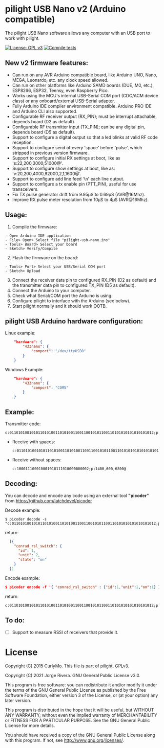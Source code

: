# pilight USB Nano v2 (Arduino compatible) 

The pilight USB Nano software allows any computer with an USB port to work with pilight.

[![License: GPL v3](https://img.shields.io/badge/License-GPL%20v3-blue.svg)](http://www.gnu.org/licenses/gpl-3.0)
[![Compile tests](https://github.com/latchdevel/pilight-usb-nano/actions/workflows/CompileTests.yml/badge.svg?branch=arduino)](https://github.com/latchdevel/pilight-usb-nano/actions/workflows/CompileTests.yml)

## New v2 firmware features:
 - Can run on any AVR Arduino compatible board, like Arduino UNO, Nano, MEGA, Leonardo, etc. any clock speed allowed.
 - Can run on other platforms like Arduino SAMD boards (DUE, M0, etc.), ESP8266, ESP32, Teensy, even Raspberry Pico. 
 - Works using the MCU's internal USB-Serial COM port (CDC/ACM device class) or any onboard/external USB-Serial adapter.
 - Fully Arduino IDE compiler environment compatible. Arduino PRO IDE and Arduino CLI also supported.
 - Configurable RF receiver output (RX_PIN); must be interrupt attachable, depends board (D2 as default).
 - Configurable RF transmitter input (TX_PIN); can be any digital pin, depends board (D5 as default).
 - Support to configure a digital output so that a led blinks at valid RF code reception.
 - Support to configure send of every 'space' before 'pulse', which stripped in previous version firmware.
 - Support to configure initial RX settings at boot, like as 's:22,200,3000,51000@'.
 - Support to configure show settings at boot, like as: 'v:20,200,4000,82000,2,1,1600@'.
 - Support to configure add line feed '\n' each line output.
 - Support to configure a tx enable pin (PTT_PIN), useful for use transceivers.
 - Fix TX pulse generator drift from 9.95µS to 0.69µS (AVR@16Mhz).
 - Improve RX pulse meter resolution from 10µS to 4µS (AVR@16Mhz).

## Usage:

1. Compile the firmware:
  ```
  - Open Arduino IDE application
  - File> Open> Select file "pilight-usb-nano.ino"
  - Tools> Board> Select your board
  - Sketch> Verify/Compile
  ```
2. Flash the firmware on the board:
  ```
  - Tools> Port> Select your USB/Serial COM port
  - Sketch> Upload
  ```
3. Connect the receiver data pin to configured RX_PIN (D2 as default) and the transmitter data pin to configured TX_PIN (D5 as default).
4. Connect the Arduino to your computer.
5. Check what Serial/COM port the Arduino is using.
6. Configure pilight to interface with the Arduino (see below).
7. Start pilight normally and it should work OOTB.

## pilight USB Arduino hardware configuration:

Linux example:
```json
	"hardware": {
		"433nano": {
			"comport": "/dev/ttyUSB0"
		}
	}
```
Windows Example:
```json
	"hardware": {
		"433nano": {
			"comport": "COM5"
		}
	}
```

## Example:
Transmitter code:
```
c:011010100101011010100110101001100110010101100110101010101010101012;p:1400,600,6800;r:4@
```
  * Receive with spaces:
    ```
    c:011010100101011010100110101001100110010101100110101010101010101012;p:1400,600,6800@
    ```

  * Receive without spaces:
    ```
    c:100011100010001010111010000000002;p:1400,600,6800@
    ```

## Decoding:
You can decode and encode any code using an external tool **"picoder"** from https://github.com/latchdevel/picoder

Decode example:
```
$ picoder decode -s "c:011010100101011010100110101001100110010101100110101010101010101012;p:1400,600,6800@"
```
return:
```json
  [{
    "conrad_rsl_switch": {
      "id": 1,
      "unit": 2,
      "state": "on"
    }
  }]
```

Encode example:
```json
$ picoder encode -f '{ "conrad_rsl_switch" : {"id":1,"unit":2,"on":1} }' -r 5
```
return:
```
c:011010100101011010100110101001100110010101100110101010101010101012;p:1400,600,6800;r:5@
```

## To do:
- [ ] Support to measure RSSI of receivers that provide it.

# License

Copyright (C) 2015 CurlyMo. This file is part of pilight. GPLv3.

Copyright (C) 2021 Jorge Rivera. GNU General Public License v3.0.

This program is free software: you can redistribute it and/or modify
it under the terms of the GNU General Public License as published by
the Free Software Foundation, either version 3 of the License, or
(at your option) any later version.

This program is distributed in the hope that it will be useful,
but WITHOUT ANY WARRANTY; without even the implied warranty of
MERCHANTABILITY or FITNESS FOR A PARTICULAR PURPOSE.  See the
GNU General Public License for more details.

You should have received a copy of the GNU General Public License
along with this program.  If not, see <http://www.gnu.org/licenses/>.


